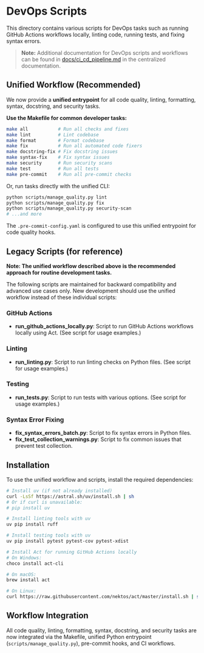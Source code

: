 # DevOps Scripts

This directory contains various scripts for DevOps tasks such as running GitHub Actions workflows locally, linting code, running tests, and fixing syntax errors.

> **Note:** Additional documentation for DevOps scripts and workflows can be found in [docs/ci_cd_pipeline.md](docs/ci_cd_pipeline.md) in the centralized documentation.

## Unified Workflow (Recommended)

We now provide a **unified entrypoint** for all code quality, linting, formatting, syntax, docstring, and security tasks.

**Use the Makefile for common developer tasks:**

```bash
make all           # Run all checks and fixes
make lint          # Lint codebase
make format        # Format codebase
make fix           # Run all automated code fixers
make docstring-fix # Fix docstring issues
make syntax-fix    # Fix syntax issues
make security      # Run security scans
make test          # Run all tests
make pre-commit    # Run all pre-commit checks
```

Or, run tasks directly with the unified CLI:

```bash
python scripts/manage_quality.py lint
python scripts/manage_quality.py fix
python scripts/manage_quality.py security-scan
# ...and more
```

The `.pre-commit-config.yaml` is configured to use this unified entrypoint for code quality hooks.

## Legacy Scripts (for reference)

**Note: The unified workflow described above is the recommended approach for routine development tasks.**

The following scripts are maintained for backward compatibility and advanced use cases only. New development should use the unified workflow instead of these individual scripts:

### GitHub Actions

- **run_github_actions_locally.py**: Script to run GitHub Actions workflows locally using Act.
  (See script for usage examples.)

### Linting

- **run_linting.py**: Script to run linting checks on Python files.
  (See script for usage examples.)

### Testing

- **run_tests.py**: Script to run tests with various options.
  (See script for usage examples.)

### Syntax Error Fixing

- **fix_syntax_errors_batch.py**: Script to fix syntax errors in Python files.
- **fix_test_collection_warnings.py**: Script to fix common issues that prevent test collection.

## Installation

To use the unified workflow and scripts, install the required dependencies:

```bash
# Install uv (if not already installed)
curl -LsSf https://astral.sh/uv/install.sh | sh
# Or if curl is unavailable:
# pip install uv

# Install linting tools with uv
uv pip install ruff

# Install testing tools with uv
uv pip install pytest pytest-cov pytest-xdist

# Install Act for running GitHub Actions locally
# On Windows:
choco install act-cli

# On macOS:
brew install act

# On Linux:
curl https://raw.githubusercontent.com/nektos/act/master/install.sh | sudo bash
```

## Workflow Integration

All code quality, linting, formatting, syntax, docstring, and security tasks are now integrated via the Makefile, unified Python entrypoint (`scripts/manage_quality.py`), pre-commit hooks, and CI workflows.
